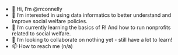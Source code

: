 - 👋 Hi, I’m @rrconnelly
- 👀 I’m interested in using data informatics to better understand and improve social welfare policies. 
- 🌱 I’m currently learning the basics of R! And how to run nonprofits related to social welfare. 
- 💞️ I’m looking to collaborate on nothing yet - still have a lot to learn!
- 📫 How to reach me (n/a)

<!---
rrconnelly/rrconnelly is a ✨ special ✨ repository because its `README.md` (this file) appears on your GitHub profile.
You can click the Preview link to take a look at your changes.
--->
